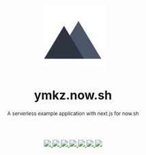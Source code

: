 <div align="center">
  <img src="static/images/logo_icon_dark.svg" width="150px">
  <h1 align="center">ymkz.now.sh</h1>
  <sup align="center">A serverless example application with next.js for now.sh</sup>
  <br />
  <br />
  <br />
</div>
<p align="center">
  <a href="https://zeit.co/dashboard/project/ymkz.now.sh">
    <img src="https://flat.badgen.net/badge/deploy/%E2%96%B2%20now/000000" />
  </a>
  <a href="https://github.com/ymkz/ymkz.now.sh/issues?q=is%3Aissue+is%3Aopen+label%3Aweekly-digest">
    <img src="https://flat.badgen.net/github/label-issues/ymkz/ymkz.now.sh/weekly-digest">
  </a>
  <a href="https://github.com/Microsoft/TypeScript">
    <img src="https://flat.badgen.net/badge/language/TypeScript/017acd">
  </a>
  <a href="https://eslint.org">
    <img src="https://flat.badgen.net/badge/linter/eslint/4b32c3">
  </a>
  <a href="https://prettier.io">
    <img src="https://flat.badgen.net/badge/formatter/prettier/ff69b4">
  </a>
  <a href="https://emotion.sh">
    <img src="https://flat.badgen.net/badge/styling/emotion/d36ac2">
  </a>
  <a href="https://renovateapp.com">
    <img src="https://flat.badgen.net/badge/renovate/enabled/green">
  </a>
  <br />
  <br />
</p>

